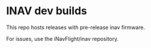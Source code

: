 # INAV dev builds

This repo hosts releases with pre-release inav firmware.

For issues, use the iNavFlight/inav repository.
